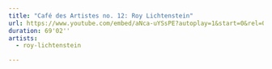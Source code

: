 ```yaml
---
title: "Café des Artistes no. 12: Roy Lichtenstein"
url: https://www.youtube.com/embed/aNca-uYSsPE?autoplay=1&start=0&rel=0
duration: 69'02''
artists:
  - roy-lichtenstein

---
```


